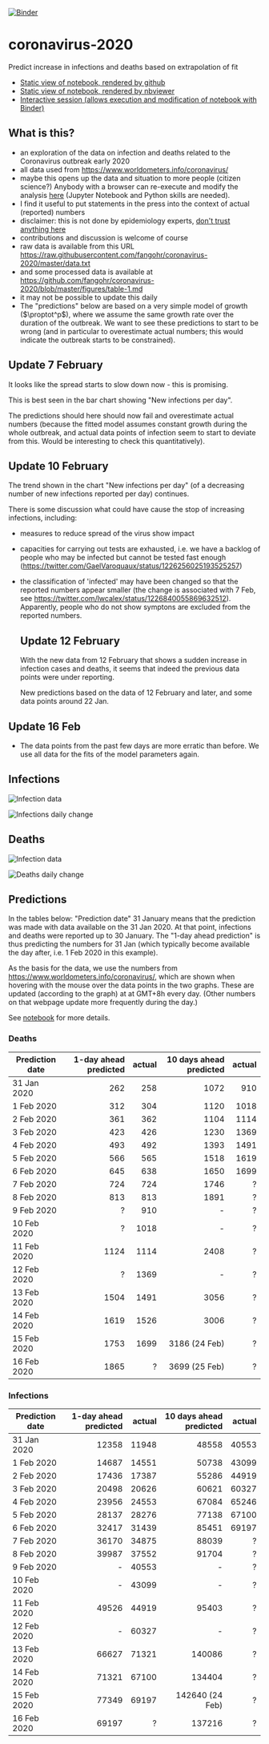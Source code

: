 [![Binder](https://mybinder.org/badge_logo.svg)](https://mybinder.org/v2/gh/fangohr/coronavirus-2020/master?filepath=model.ipynb)

# coronavirus-2020
Predict increase in infections and deaths based on extrapolation of fit

- [Static view of notebook, rendered by github](model.ipynb)
- [Static view of notebook, rendered by nbviewer](https://nbviewer.jupyter.org/github/fangohr/coronavirus-2020/blob/master/model.ipynb)
- [Interactive session (allows execution and modification of notebook with Binder)](https://mybinder.org/v2/gh/fangohr/coronavirus-2020/master?filepath=model.ipynb)


## What is this?

- an exploration of the data on infection and deaths related to the Coronavirus outbreak early 2020
- all data used from https://www.worldometers.info/coronavirus/
- maybe this opens up the data and situation to more people (citizen science?) Anybody with a browser can re-execute and modify the analysis [here](https://mybinder.org/v2/gh/fangohr/coronavirus-2020/master?filepath=model.ipynb) (Jupyter Notebook and Python skills are needed).
- I find it useful to put statements in the press into the context of actual (reported) numbers
- disclaimer: this is not done by epidemiology experts, [don't trust anything here](https://github.com/fangohr/coronavirus-2020/blob/master/LICENSE)
- contributions and discussion is welcome of course
- raw data is available from this URL https://raw.githubusercontent.com/fangohr/coronavirus-2020/master/data.txt
- and some processed data is available at https://github.com/fangohr/coronavirus-2020/blob/master/figures/table-1.md
- it may not be possible to update this daily
- The "predictions" below are based on a very simple model of growth ($\proptot^p$), where we
  assume the same growth rate over the duration of the outbreak. We want to see
  these predictions to start to be wrong (and in particular to overestimate
  actual numbers; this would indicate the outbreak starts to be constrained).


## Update 7 February

It looks like the spread starts to slow down now - this is promising. 

This is best seen in the bar chart showing "New infections per day".

The predictions should here should now fail and overestimate actual numbers
(because the fitted model assumes constant growth during the whole outbreak, 
and actual data points of infection seem to start to deviate from this.
Would be interesting to check this quantitatively).

## Update 10 February

The trend shown in the chart "New infections per day" (of a decreasing number of
new infections reported per day) continues.

There is some discussion what could have cause the stop of increasing
infections, including:
- measures to reduce spread of the virus show impact
- capacities for carrying out tests are exhausted, i.e. we have a backlog of
  people who may be infected but cannot be tested fast enough
  (https://twitter.com/GaelVaroquaux/status/1226256025193525257)
- the classification of 'infected' may have been changed so that the reported
  numbers appear smaller (the change is associated with 7 Feb, see
  https://twitter.com/lwcalex/status/1226840055869632512). Apparently, people
  who do not show symptons are excluded from the reported numbers.
  
  ## Update 12 February
  
  With the new data from 12 February that shows a sudden increase in infection
  cases and deaths, it seems that indeed the previous data points were under
  reporting.
  
  New predictions based on the data of 12 February and later, and some data points around
  22 Jan.
  
## Update 16 Feb

- The data points from the past few days are more erratic than before. We use
  all data for the fits of the model parameters again.
  
## Infections

![Infection data](figures/infections-with-model-fit.svg)

![Infections daily change](figures/new-infections.svg)

## Deaths

![Infection data](figures/deaths-with-model-fit.svg)

![Deaths daily change](figures/new-deaths.svg)


## Predictions

In the tables below: "Prediction date" 31 January means that the prediction was
made with data available on the 31 Jan 2020. At that point, infections and
deaths were reported up to 30 January. The "1-day ahead prediction" is thus
predicting the numbers for 31 Jan (which typically become available the day
after, i.e. 1 Feb 2020 in this example).

As the basis for the data, we use the numbers from
https://www.worldometers.info/coronavirus/, which are shown when hovering with
the mouse over the data points in the two graphs. These are updated (according
to the graph) at at GMT+8h every day. (Other numbers on that webpage update more
frequently during the day.)

See [notebook](https://nbviewer.jupyter.org/github/fangohr/coronavirus-2020/blob/master/model.ipynb) for more details.

### Deaths

| Prediction date |  1-day ahead predicted |  actual |   10 days ahead predicted | actual          |
| --------------- | ---------------------: | ------: | ------------------------: | --------------: |
| 31 Jan 2020     |                    262 |     258 |                      1072 | 910             |
| 1 Feb 2020      |                    312 |     304 |                      1120 | 1018            |
| 2 Feb 2020      |                    361 |     362 |                      1104 | 1114            |
| 3 Feb 2020      |                    423 |     426 |                      1230 | 1369            |
| 4 Feb 2020      |                    493 |     492 |                      1393 | 1491            |
| 5 Feb 2020      |                    566 |     565 |                      1518 | 1619            |
| 6 Feb 2020      |                    645 |     638 |                      1650 | 1699            |
| 7 Feb 2020      |                    724 |     724 |                      1746 | ?               |
| 8 Feb 2020      |                    813 |     813 |                      1891 | ?               |
| 9 Feb 2020      |                      ? |     910 |                         - | ?               |
| 10 Feb 2020     |                      ? |    1018 |                         - | ?               |
| 11 Feb 2020     |                   1124 |    1114 |                      2408 | ?               |
| 12 Feb 2020     |                      ? |    1369 |                         - | ?               |
| 13 Feb 2020     |                   1504 |    1491 |                      3056 | ?               |
| 14 Feb 2020     |                   1619 |    1526 |                      3006 | ?               |
| 15 Feb 2020     |                   1753 |    1699 |             3186 (24 Feb) | ?               |
| 16 Feb 2020     |                   1865 |    ?    |             3699 (25 Feb) | ?               |

### Infections

| Prediction date |  1-day ahead predicted |  actual |   10 days ahead predicted | actual      |
| --------------- | ---------------------: | ------: | ------------------------: | ----------: |
| 31 Jan 2020     |                  12358 |   11948 |                     48558 | 40553       |
| 1 Feb 2020      |                  14687 |   14551 |                     50738 | 43099       |
| 2 Feb 2020      |                  17436 |   17387 |                     55286 | 44919       |
| 3 Feb 2020      |                  20498 |   20626 |                     60621 | 60327       |
| 4 Feb 2020      |                  23956 |   24553 |                     67084 | 65246       |
| 5 Feb 2020      |                  28137 |   28276 |                     77138 | 67100       |
| 6 Feb 2020      |                  32417 |   31439 |                     85451 | 69197       |
| 7 Feb 2020      |                  36170 |   34875 |                     88039 | ?           |
| 8 Feb 2020      |                  39987 |   37552 |                     91704 | ?           |
| 9 Feb 2020      |                      - |   40553 |                         - | ?           |
| 10 Feb 2020     |                      - |   43099 |                         - | ?           |
| 11 Feb 2020     |                  49526 |   44919 |                     95403 | ?           |
| 12 Feb 2020     |                      - |   60327 |                         - | ?           |
| 13 Feb 2020     |                  66627 |   71321 |                    140086 | ?           |
| 14 Feb 2020     |                  71321 |   67100 |                    134404 | ?           |
| 15 Feb 2020     |                  77349 |   69197 |           142640 (24 Feb) | ?           |
| 16 Feb 2020     |                  69197 |       ? |                    137216 | ?           |
